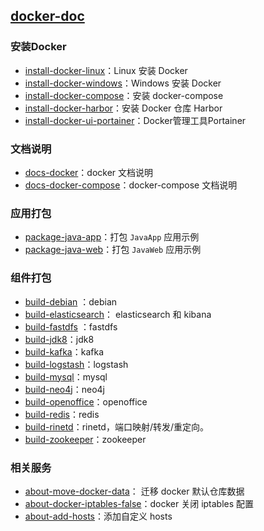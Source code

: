 ## [docker-doc](https://jueee.github.io/docker-doc/)

### 安装Docker

- [install-docker-linux](install-docker-linux.md)：Linux 安装 Docker
- [install-docker-windows](install-docker-windows.md)：Windows 安装 Docker
- [install-docker-compose](install-docker-compose.md)：安装 docker-compose
- [install-docker-harbor](install-docker-harbor.md)：安装 Docker 仓库 Harbor
- [install-docker-ui-portainer](install-docker-ui-portainer.md)：Docker管理工具Portainer

### 文档说明

- [docs-docker](docs-docker.md)：docker 文档说明
- [docs-docker-compose](docs-docker-compose.md)：docker-compose 文档说明

### 应用打包

- [package-java-app](package-java-app.md)：打包 `JavaApp` 应用示例
- [package-java-web](package-java-web.md)：打包 `JavaWeb` 应用示例

### 组件打包

-	[build-debian](build/build-debian.md) ：debian
-	[build-elasticsearch](build/build-elasticsearch.md)： elasticsearch 和 kibana
-	[build-fastdfs](build/build-fastdfs.md) ：fastdfs
-	[build-jdk8](build/build-jdk8.md)：jdk8
-	[build-kafka](build/build-kafka.md)：kafka
-	[build-logstash](build/build/build-logstash.md)：logstash
-	[build-mysql](build/build/build-mysql.md)：mysql
-	[build-neo4j](build/build-neo4j.md)：neo4j
-	[build-openoffice](build/build-openoffice.md)：openoffice
-	[build-redis](build/build-redis.md)：redis
-	[build-rinetd](build/build-rinetd.md)：rinetd，端口映射/转发/重定向。
-	[build-zookeeper](build/build-zookeeper.md)：zookeeper     

### 相关服务

- [about-move-docker-data](about-move-docker-data.md)： 迁移 docker 默认仓库数据
- [about-docker-iptables-false](about-docker-iptables-false.md)：docker 关闭 iptables 配置
- [about-add-hosts](about-add-hosts.md)：添加自定义 hosts

